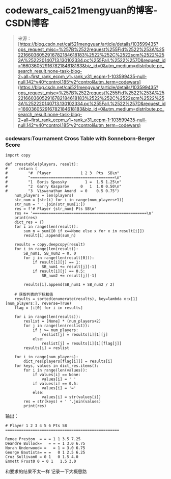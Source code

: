 <!--yml
category: codewars
date: 2022-08-13 11:30:01
-->

# codewars_cai521mengyuan的博客-CSDN博客

> 来源：[https://blog.csdn.net/cai521mengyuan/article/details/103599435?ops_request_misc=%257B%2522request%255Fid%2522%253A%2522166036052916782184618183%2522%252C%2522scm%2522%253A%252220140713.130102334.pc%255Fall.%2522%257D&request_id=166036052916782184618183&biz_id=0&utm_medium=distribute.pc_search_result.none-task-blog-2~all~first_rank_ecpm_v1~rank_v31_ecpm-1-103599435-null-null.142^v40^control,185^v2^control&utm_term=codewars](https://blog.csdn.net/cai521mengyuan/article/details/103599435?ops_request_misc=%257B%2522request%255Fid%2522%253A%2522166036052916782184618183%2522%252C%2522scm%2522%253A%252220140713.130102334.pc%255Fall.%2522%257D&request_id=166036052916782184618183&biz_id=0&utm_medium=distribute.pc_search_result.none-task-blog-2~all~first_rank_ecpm_v1~rank_v31_ecpm-1-103599435-null-null.142^v40^control,185^v2^control&utm_term=codewars)

### codewars:Tournament Cross Table with Sonneborn-Berger Score

```
import copy

def crosstable(players, result):
#     return (
#         "#  Player             1 2 3  Pts  SB\n"
#         "=====================================\n"
#         "1  Boris Spassky        1 =  1.5 1.25\n"
#         "2  Garry Kasparov     0   1  1.0 0.50\n"
#         "3  Viswanathan Anand  = 0    0.5 0.75")
    num_players = len(players)
    str_num = [str(i) for i in range(num_players+1)]
    str_num = ' '.join(str_num[1:])
    res = f'# Player {str_num} Pts SB\n'
    res += '==================================================\n'
    print(res)
    dict_res = {}
    for i in range(len(result)):
        sum_n = sum([0 if x==None else x for x in result[i]])
        result[i].append(sum_n)

    results = copy.deepcopy(result)
    for i in range(len(result)):
        SB_num1, SB_num2 = 0, 0
        for j in range(len(result[0])):
            if result[i][j] == 1:
                SB_num1 += result[j][-1]
            if result[i][j] == 0.5:
                SB_num2 += result[j][-1]

        results[i].append(SB_num1 + SB_num2 / 2)

    # 获取列表的下标和值
    results = sorted(enumerate(results), key=lambda x:x[1][num_players:], reverse=True)
    flag = [i[0] for i in results]

    for i in range(len(results)):
        reslist = [None] * (num_players+2)
        for j in range(len(reslist)):
            if j >= num_players:
                reslist[j] = results[i][1][j]
            else:    
                reslist[j] = results[i][1][flag[j]]
        results[i] = reslist

    for i in range(num_players):
        dict_res[players[flag[i]]] = results[i]
    for keys, values in dict_res.items():
        for i in range(len(values)):
            if values[i] == None:
                values[i] = ' '
            if values[i] == 0.5:
                values[i] = '='
            else:
                values[i] = str(values[i])
        res = str(keys) + ' '.join(values)
        print(res) 
```

输出：

```
# Player 1 2 3 4 5 6 Pts SB
==================================================

Renee Preston  = = = 1 1 3.5 7.25
Deandre Bullock=   = = = 1 3.0 6.75
Norah Underwood= =   = 1 = 3.0 6.75
George Bautista= = =   0 1 2.5 6.25
Cruz Sullivan0 = 0 1   0 1.5 4.0
Emmett Frost0 0 = 0 1   1.5 3.0 
```

和要求的结果不太一样
记录一下大概思路